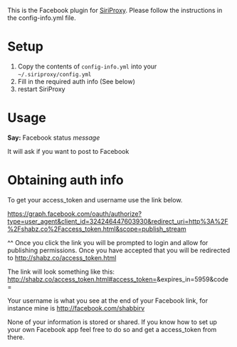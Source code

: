 This is the Facebook plugin for [SiriProxy](https://github.com/shabbirv/SiriProxy-Facebookstatus). Please follow the instructions in the config-info.yml file.


# Setup

1. Copy the contents of `config-info.yml` into your `~/.siriproxy/config.yml`
2. Fill in the required auth info (See below)
3. restart SiriProxy

# Usage
**Say:** Facebook status *message*

It will ask if you want to post to Facebook

# Obtaining auth info

To get your access_token and username use the link below.

https://graph.facebook.com/oauth/authorize?type=user_agent&client_id=324246447603930&redirect_uri=http%3A%2F%2Fshabz.co%2Faccess_token.html&scope=publish_stream

^^ Once you click the link you will be prompted to login and allow for publishing permissions. Once you have accepted that you will be redirected to http://shabz.co/access_token.html

The link will look something like this: 
http://shabz.co/access_token.html#access_token=<YOU WILL COPY WHAT YOU SEE HERE>&expires_in=5959&code=<THIS PART IS IRRELEVANT>

Your username is what you see at the end of your Facebook link, for instance mine is http://facebook.com/shabbirv

None of your information is stored or shared. If you know how to set up your own Facebook app feel free to do so and get a access_token from there.
